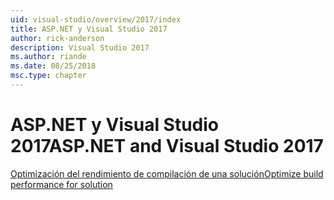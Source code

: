 ```yaml
---
uid: visual-studio/overview/2017/index
title: ASP.NET y Visual Studio 2017
author: rick-anderson
description: Visual Studio 2017
ms.author: riande
ms.date: 08/25/2018
msc.type: chapter
---
```

<a name="aspnet-and-visual-studio-2017"></a><span data-ttu-id="7baec-103">ASP.NET y Visual Studio 2017</span><span class="sxs-lookup"><span data-stu-id="7baec-103">ASP.NET and Visual Studio 2017</span></span>
====================

[<span data-ttu-id="7baec-104">Optimización del rendimiento de compilación de una solución</span><span class="sxs-lookup"><span data-stu-id="7baec-104">Optimize build performance for solution</span></span>](xref:visual-studio/overview/2017/optimize-build-perf)